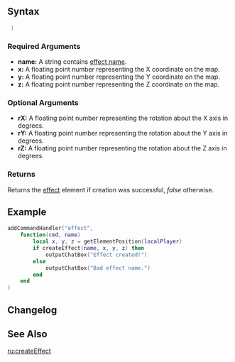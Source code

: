 Syntax
------

``` lua
 )
```

### Required Arguments

-   **name:** A string contains [effect name](/docs/Element/Effect#Effects_list.md "wikilink").
-   **x:** A floating point number representing the X coordinate on the map.
-   **y:** A floating point number representing the Y coordinate on the map.
-   **z:** A floating point number representing the Z coordinate on the map.

### Optional Arguments

-   **rX:** A floating point number representing the rotation about the X axis in degrees.
-   **rY:** A floating point number representing the rotation about the Y axis in degrees.
-   **rZ:** A floating point number representing the rotation about the Z axis in degrees.

### Returns

Returns the [effect](/docs/Element/Effect.md "wikilink") element if creation was successful, *false* otherwise.

Example
-------

``` lua
addCommandHandler("effect", 
    function(cmd, name)
        local x, y, z = getElementPosition(localPlayer)
        if createEffect(name, x, y, z) then
            outputChatBox("Effect created!")
        else
            outputChatBox("Bad effect name.")
        end
    end
)
```

Changelog
---------

See Also
--------

[ru:createEffect](/docs/ru:createEffect.md "wikilink")
